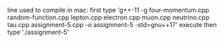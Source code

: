 line used to compile in mac:
first type 'g++-11 -g four-momentum.cpp random-function.cpp lepton.cpp electron.cpp muon.cpp neutrino.cpp tau.cpp assignment-5.cpp -o assignment-5 -std=gnu++17'
execute then type './assignment-5'